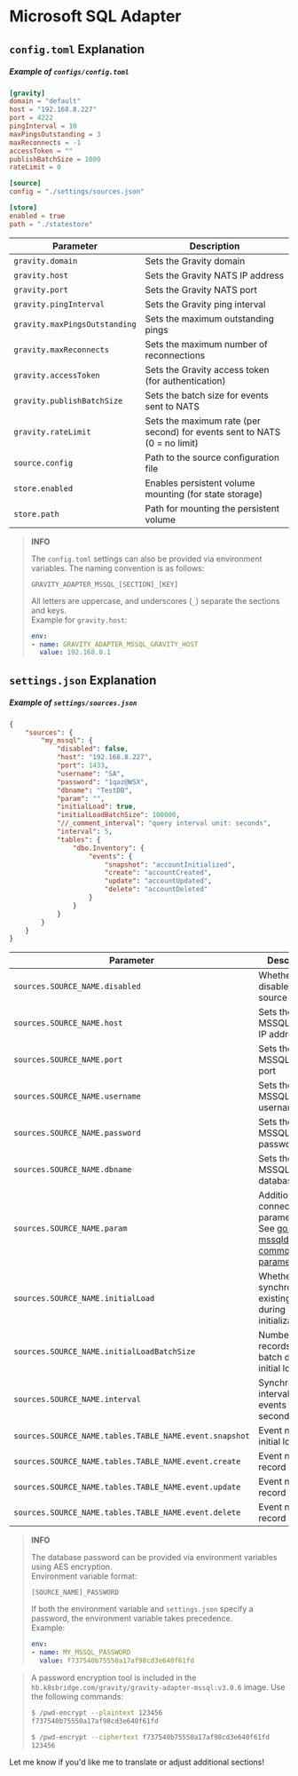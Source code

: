 # Microsoft SQL Adapter

## `config.toml` Explanation

##### Example of `configs/config.toml`
```toml
[gravity]
domain = "default"
host = "192.168.8.227"
port = 4222
pingInterval = 10
maxPingsOutstanding = 3
maxReconnects = -1
accessToken = ""
publishBatchSize = 1000
rateLimit = 0

[source]
config = "./settings/sources.json"

[store]
enabled = true
path = "./statestore"
```

| Parameter                  | Description                                                                 |
|----------------------------|-----------------------------------------------------------------------------|
| `gravity.domain`           | Sets the Gravity domain                                                    |
| `gravity.host`             | Sets the Gravity NATS IP address                                           |
| `gravity.port`             | Sets the Gravity NATS port                                                 |
| `gravity.pingInterval`     | Sets the Gravity ping interval                                             |
| `gravity.maxPingsOutstanding` | Sets the maximum outstanding pings                                      |
| `gravity.maxReconnects`    | Sets the maximum number of reconnections                                   |
| `gravity.accessToken`      | Sets the Gravity access token (for authentication)                        |
| `gravity.publishBatchSize` | Sets the batch size for events sent to NATS                                |
| `gravity.rateLimit`        | Sets the maximum rate (per second) for events sent to NATS (0 = no limit)  |
| `source.config`            | Path to the source configuration file                                      |
| `store.enabled`            | Enables persistent volume mounting (for state storage)                    |
| `store.path`               | Path for mounting the persistent volume                                    |

> **INFO**
>
> The `config.toml` settings can also be provided via environment variables. The naming convention is as follows:
>
> ```
> GRAVITY_ADAPTER_MSSQL_[SECTION]_[KEY]
> ```
> All letters are uppercase, and underscores (`_`) separate the sections and keys.  
> Example for `gravity.host`:
>
> ```yaml
> env:
> - name: GRAVITY_ADAPTER_MSSQL_GRAVITY_HOST
>   value: 192.168.0.1
> ```

## `settings.json` Explanation

##### Example of `settings/sources.json`
```json
{
    "sources": {
        "my_mssql": {
            "disabled": false,
            "host": "192.168.8.227",
            "port": 1433,
            "username": "SA",
            "password": "1qaz@WSX",
            "dbname": "TestDB",
            "param": "",
            "initialLoad": true,
            "initialLoadBatchSize": 100000,
            "//_comment_interval": "query interval unit: seconds",
            "interval": 5,
            "tables": {
                "dbo.Inventory": {
                    "events": {
                        "snapshot": "accountInitialized",
                        "create": "accountCreated",
                        "update": "accountUpdated",
                        "delete": "accountDeleted"
                    }
                }
            }
        }
    }
}
```

| Parameter                              | Description                                                                             |
|----------------------------------------|-----------------------------------------------------------------------------------------|
| `sources.SOURCE_NAME.disabled`         | Whether to disable this source                                                         |
| `sources.SOURCE_NAME.host`             | Sets the MSSQL server IP address                                                       |
| `sources.SOURCE_NAME.port`             | Sets the MSSQL server port                                                             |
| `sources.SOURCE_NAME.username`         | Sets the MSSQL login username                                                          |
| `sources.SOURCE_NAME.password`         | Sets the MSSQL login password                                                          |
| `sources.SOURCE_NAME.dbname`           | Sets the MSSQL database name                                                           |
| `sources.SOURCE_NAME.param`            | Additional connection parameters. See [go-mssqldb common parameters](https://github.com/denisenkom/go-mssqldb#less-common-parameters). |
| `sources.SOURCE_NAME.initialLoad`      | Whether to synchronize existing records during initialization                          |
| `sources.SOURCE_NAME.initialLoadBatchSize` | Number of records per batch during initial load                                       |
| `sources.SOURCE_NAME.interval`         | Synchronization interval for CDC events (in seconds)                                   |
| `sources.SOURCE_NAME.tables.TABLE_NAME.event.snapshot` | Event name for initial load                                           |
| `sources.SOURCE_NAME.tables.TABLE_NAME.event.create`   | Event name for record creation                                                         |
| `sources.SOURCE_NAME.tables.TABLE_NAME.event.update`   | Event name for record updates                                                          |
| `sources.SOURCE_NAME.tables.TABLE_NAME.event.delete`   | Event name for record deletion                                                         |

> **INFO**
>
> The database password can be provided via environment variables using AES encryption.  
> Environment variable format:
>
> ```
> [SOURCE_NAME]_PASSWORD
> ```
> If both the environment variable and `settings.json` specify a password, the environment variable takes precedence.  
> Example:
> ```yaml
> env:
> - name: MY_MSSQL_PASSWORD
>   value: f737540b75550a17af98cd3e640f61fd
> ```

> A password encryption tool is included in the `hb.k8sbridge.com/gravity/gravity-adapter-mssql:v3.0.6` image. Use the following commands:
> ```bash
> $ /pwd-encrypt --plaintext 123456
> f737540b75550a17af98cd3e640f61fd
>
> $ /pwd-encrypt --ciphertext f737540b75550a17af98cd3e640f61fd
> 123456
> ```

Let me know if you'd like me to translate or adjust additional sections!
